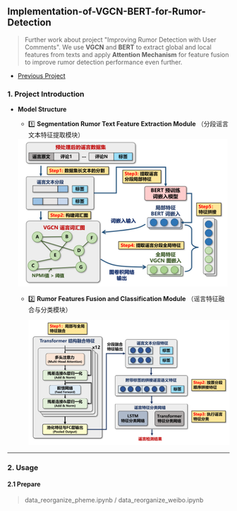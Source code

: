 ## Implementation-of-VGCN-BERT-for-Rumor-Detection

> Further work about project "Improving Rumor Detection with User Comments". We use **VGCN** and **BERT** to extract global and local features from texts and apply **Attention Mechanism** for feature fusion to improve rumor detection performance even further.

* [Previous Project](https://github.com/oraccc/Improving-Rumor-Detection-with-User-Comments)

### 1. Project Introduction

* **Model Structure** 

  * :one: **Segmentation Rumor Text Feature Extraction Module** （分段谣言文本特征提取模块）

  <img src="https://raw.githubusercontent.com/oraccc/Implementation-of-VGCN-BERT-for-Rumor-Detection/master/images/module1.png" width="475" />

  * :two: **Rumor Features Fusion and Classification Module** （谣言特征融合与分类模块）

    <img src="https://raw.githubusercontent.com/oraccc/Implementation-of-VGCN-BERT-for-Rumor-Detection/master/images/module2.png" width="500" />

---

### 2. Usage

#### 2.1 Prepare

> data_reorganize_pheme.ipynb / data_reorganize_weibo.ipynb

